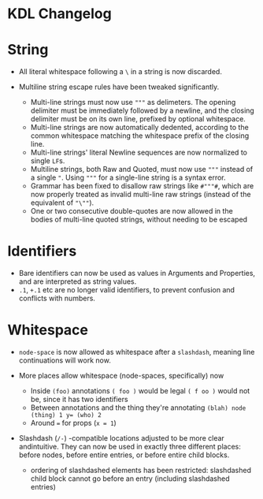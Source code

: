 # KDL Changelog

# String
* All literal whitespace following a `\` in a string is now discarded.

* Multiline string escape rules have been tweaked significantly.
  * Multi-line strings must now use `"""` as delimeters. The opening delimiter must be immediately followed by a newline, and the closing delimiter must be on its own line, prefixed by optional whitespace.
  * Multi-line strings are now automatically dedented, according to the common  whitespace matching the whitespace prefix of the closing line.
  * Multi-line strings' literal Newline sequences are now normalized to single `LF`s.
  * Multiline strings, both Raw and Quoted, must now use `"""` instead of a single `"`. Using `"""` for a single-line string is a syntax error.
  * Grammar has been fixed to disallow raw strings like `#"""#`, which are now properly treated as invalid multi-line raw strings (instead of the equivalent of `"\""`).
  * One or two consecutive double-quotes are now allowed in the bodies of multi-line quoted strings, without needing to be escaped

# Identifiers
* Bare identifiers can now be used as values in Arguments and Properties, and are interpreted as string values.
* `.1`, `+.1` etc are no longer valid identifiers, to prevent confusion and conflicts with numbers.

# Whitespace
* `node-space` is now allowed as whitespace after a `slashdash`, meaning line continuations will work now.
* More places allow whitespace (node-spaces, specifically) now
  * Inside `(foo)` annotations `( foo )` would be legal `( f oo )` would not be, since it has two identifiers
  * Between annotations and the thing they're annotating `(blah) node (thing) 1 y= (who) 2`
  * Around `=` for props (`x = 1`)

* Slashdash (`/-`) -compatible locations adjusted to be more clear andintuitive. They can now be used in exactly three different places: before nodes, before entire entries, or before entire child blocks.
  * ordering of slashdashed elements has been restricted: slashdashed child block cannot go before an entry (including slashdashed entries)
